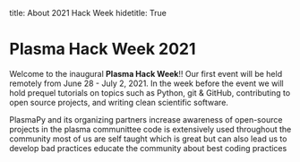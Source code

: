 title: About 2021 Hack Week
hidetitle: True

# Plasma Hack Week 2021

Welcome to the inaugural **Plasma Hack Week**!!  Our first event will be held
remotely from June 28 - July 2, 2021.  In the week before the event we will
hold prequel tutorials on topics such as Python, git & GitHub, contributing to
open source projects, and writing clean scientific software.


PlasmaPy and its organizing partners
increase awareness of open-source projects in the plasma communittee
code is extensively used throughout the community
most of us are self taught which is great but can also lead us to develop bad practices
educate the community about best coding practices
